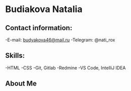 # Budiakova Natalia

## Contact information:
-E-mail: budyakova46@mail.ru
-Telegram: @nati_rox

## Skills:
-HTML
-CSS
-Git, Gitlab
-Redmine
-VS Code, IntelliJ IDEA

## About Me
